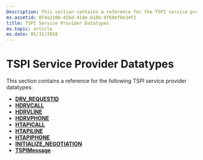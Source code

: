 ```yaml
---
Description: This section contains a reference for the TSPI service provider datatypes.
ms.assetid: 0f4a2100-45bd-414e-b18b-8f68ef0e34f2
title: TSPI Service Provider Datatypes
ms.topic: article
ms.date: 05/31/2018
---
```


# TSPI Service Provider Datatypes

This section contains a reference for the following TSPI service provider datatypes:

-   [**DRV\_REQUESTID**](drv-requestid.md)
-   [**HDRVCALL**](hdrvline.md)
-   [**HDRVLINE**](hdrvline.md)
-   [**HDRVPHONE**](hdrvphone.md)
-   [**HTAPICALL**](htapicall.md)
-   [**HTAPILINE**](htapiline.md)
-   [**HTAPIPHONE**](htapiphone.md)
-   [**INITIALIZE\_NEGOTIATION**](initialize-negotiation.md)
-   [**TSPIMessage**](tspimessage.md)

 

 



